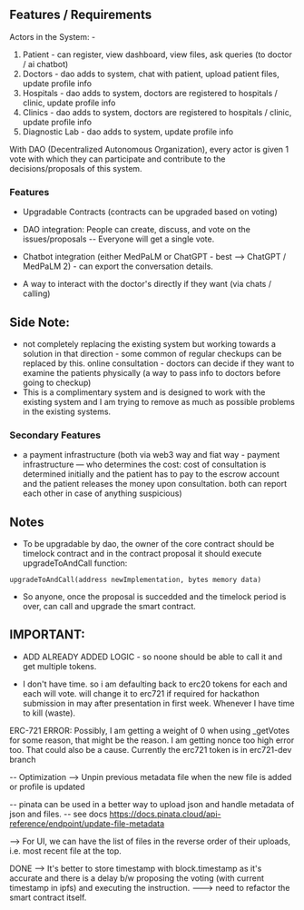 ## Features / Requirements

Actors in the System: -

1. Patient - can register, view dashboard, view files, ask queries (to doctor / ai chatbot)
2. Doctors - dao adds to system, chat with patient, upload patient files, update profile info
3. Hospitals - dao adds to system, doctors are registered to hospitals / clinic, update profile info
4. Clinics - dao adds to system, doctors are registered to hospitals / clinic, update profile info
5. Diagnostic Lab - dao adds to system, update profile info

With DAO (Decentralized Autonomous Organization), every actor is given 1 vote with which they can participate and contribute to the decisions/proposals of this system. 

### Features
- Upgradable Contracts (contracts can be upgraded based on voting)
- DAO integration: People can create, discuss, and vote on the issues/proposals -- Everyone will get a single vote. 

- Chatbot integration (either MedPaLM or ChatGPT - best --> ChatGPT / MedPaLM 2) - can export the conversation details.
- A way to interact with the doctor's directly if they want (via chats / calling)


## Side Note:
- not completely replacing the existing system but working towards a solution in that direction - some common of regular checkups can be replaced by this. online consultation - doctors can decide if they want to examine the patients physically (a way to pass info to doctors before going to checkup)
- This is a complimentary system and is designed to work with the existing system and I am trying to remove as much as possible problems in the existing systems.



### Secondary Features
- a payment infrastructure (both via web3 way and fiat way - payment infrastructure — who determines the cost: cost of consultation is determined initially and the patient has to pay to the escrow account and the patient releases the money upon consultation. both can report each other in case of anything suspicious)


## Notes
- To be upgradable by dao, the owner of the core contract should be timelock contract and in the contract proposal it should execute upgradeToAndCall function:
```solidity
upgradeToAndCall(address newImplementation, bytes memory data) 
```
- So anyone, once the proposal is succedded and the timelock period is over, can call and upgrade the smart contract. 



## IMPORTANT: 
- ADD ALREADY ADDED LOGIC - so noone should be able to call it and get multiple tokens. 


- I don't have time. so i am defaulting back to erc20 tokens for each and each will vote. will change it to erc721 if required for hackathon submission in may after presentation in first week. Whenever I have time to kill (waste).

ERC-721 ERROR: Possibly, I am getting a weight of 0 when using _getVotes for some reason, that might be the reason. I am getting nonce too high error too. That could also be a cause. 
Currently the erc721 token is in erc721-dev branch 



 -- Optimization --> Unpin previous metadata file when the new file is added or profile is updated

-- pinata can be used in a better way to upload json and handle metadata of json and files. -- see docs
https://docs.pinata.cloud/api-reference/endpoint/update-file-metadata


--> For UI, we can have the list of files in the reverse order of their uploads, i.e. most recent file at the top.

DONE
--> It's better to store timestamp with block.timestamp as it's accurate and there is a delay b/w proposing the voting (with current timestamp in ipfs) and executing the instruction.
---> need to refactor the smart contract itself. 